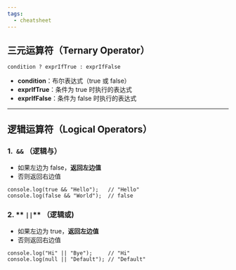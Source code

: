 ```yaml
---
tags:
  - cheatsheet
---
```

## **三元运算符（Ternary Operator）**

```
condition ? exprIfTrue : exprIfFalse
```
- **condition**：布尔表达式（true 或 false）
- **exprIfTrue**：条件为 true 时执行的表达式
- **exprIfFalse**：条件为 false 时执行的表达式

---
## **逻辑运算符（Logical Operators）**

### **1.**  **`&&`** **（逻辑与）**
 - 如果左边为 false，**返回左边值**
- 否则返回右边值
 
```
console.log(true && "Hello");   // "Hello"
console.log(false && "World");  // false
```

### **2.** **  `||`** **（逻辑或)**
- 如果左边为 true，**返回左边值**
- 否则返回右边值

```
console.log("Hi" || "Bye");     // "Hi"
console.log(null || "Default"); // "Default"
```

